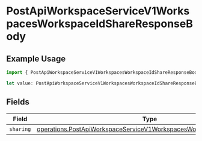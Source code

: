 # PostApiWorkspaceServiceV1WorkspacesWorkspaceIdShareResponseBody

## Example Usage

```typescript
import { PostApiWorkspaceServiceV1WorkspacesWorkspaceIdShareResponseBody } from "oppulence-backend-sdk/models/operations";

let value: PostApiWorkspaceServiceV1WorkspacesWorkspaceIdShareResponseBody = {};
```

## Fields

| Field                                                                                                                                                          | Type                                                                                                                                                           | Required                                                                                                                                                       | Description                                                                                                                                                    |
| -------------------------------------------------------------------------------------------------------------------------------------------------------------- | -------------------------------------------------------------------------------------------------------------------------------------------------------------- | -------------------------------------------------------------------------------------------------------------------------------------------------------------- | -------------------------------------------------------------------------------------------------------------------------------------------------------------- |
| `sharing`                                                                                                                                                      | [operations.PostApiWorkspaceServiceV1WorkspacesWorkspaceIdShareSharing](../../models/operations/postapiworkspaceservicev1workspacesworkspaceidsharesharing.md) | :heavy_minus_sign:                                                                                                                                             | N/A                                                                                                                                                            |